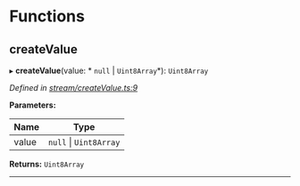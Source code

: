 

# Functions

<a id="createvalue"></a>

##  createValue

▸ **createValue**(value: * `null` &#124; `Uint8Array`*): `Uint8Array`

*Defined in [stream/createValue.ts:9](https://github.com/polkadot-js/common/blob/5585a16/packages/trie-codec/src/stream/createValue.ts#L9)*

**Parameters:**

| Name | Type |
| ------ | ------ |
| value |  `null` &#124; `Uint8Array`|

**Returns:** `Uint8Array`

___

